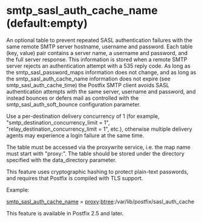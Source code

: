 # smtp_sasl_auth_cache_name (default:empty) 

 An optional table to prevent repeated SASL authentication
failures with the same remote SMTP server hostname, username and
password. Each table (key, value) pair contains a server name, a
username and password, and the full server response. This information
is stored when a remote SMTP server rejects an authentication attempt
with a 535 reply code.  As long as the smtp_sasl_password_maps
information does not change, and as long as the smtp_sasl_auth_cache_name
information does not expire (see smtp_sasl_auth_cache_time) the
Postfix SMTP client avoids SASL authentication attempts with the
same server, username and password, and instead bounces or defers
mail as controlled with the smtp_sasl_auth_soft_bounce configuration
parameter.  

 Use a per-destination delivery concurrency of 1 (for example,
"smtp_destination_concurrency_limit = 1",
"relay_destination_concurrency_limit = 1", etc.), otherwise multiple
delivery agents may experience a login failure at the same time.


 The table must be accessed via the proxywrite service, i.e. the
map name must start with "proxy:". The table should be stored under
the directory specified with the data_directory parameter. 

 This feature uses cryptographic hashing to protect plain-text
passwords, and requires that Postfix is compiled with TLS support.


 Example: 


<a href="postconf.5.html#smtp_sasl_auth_cache_name">smtp_sasl_auth_cache_name</a> = <a href="proxymap.8.html">proxy</a>:<a href="DATABASE_README.html#types">btree</a>:/var/lib/postfix/sasl_auth_cache


 This feature is available in Postfix 2.5 and later. 


